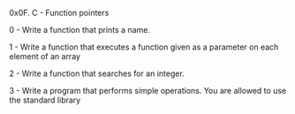 0x0F. C - Function pointers

0 - Write a function that prints a name.

1 - Write a function that executes a function given as a parameter on each element of an array

2 - Write a function that searches for an integer.

3 - Write a program that performs simple operations. 
You are allowed to use the standard library
